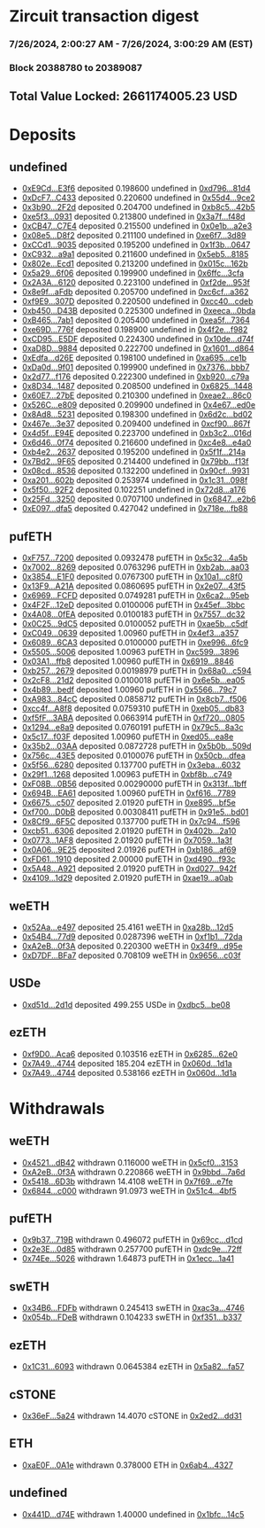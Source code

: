# Zircuit transaction digest
### 7/26/2024, 2:00:27 AM - 7/26/2024, 3:00:29 AM (EST)
### Block 20388780 to 20389087

## Total Value Locked: 2661174005.23 USD

# Deposits
## undefined
- [0xE9Cd...E3f6](https://etherscan.io/address/0xE9Cd4C60F1Ac1E6836A9cD6D5C8B49092851E3f6) deposited 0.198600 undefined in [0xd796...81d4](https://etherscan.io/tx/0xE9Cd4C60F1Ac1E6836A9cD6D5C8B49092851E3f6)
- [0xDcF7...C433](https://etherscan.io/address/0xDcF73888720671F97560805f8F0e451de25dC433) deposited 0.220600 undefined in [0x55d4...9ce2](https://etherscan.io/tx/0xDcF73888720671F97560805f8F0e451de25dC433)
- [0x3b90...2F2d](https://etherscan.io/address/0x3b906b9799Ba75DB6b7359D60845b6fDCBd62F2d) deposited 0.204700 undefined in [0xb8c5...42b5](https://etherscan.io/tx/0x3b906b9799Ba75DB6b7359D60845b6fDCBd62F2d)
- [0xe5f3...0931](https://etherscan.io/address/0xe5f3F31D7b41d1B9e1688C043623c44D1D300931) deposited 0.213800 undefined in [0x3a7f...f48d](https://etherscan.io/tx/0xe5f3F31D7b41d1B9e1688C043623c44D1D300931)
- [0xCB47...C7E4](https://etherscan.io/address/0xCB473485Dc551b3e9d0a829f5b062075e21fC7E4) deposited 0.215500 undefined in [0x0e1b...a2e3](https://etherscan.io/tx/0xCB473485Dc551b3e9d0a829f5b062075e21fC7E4)
- [0x08e5...D8f2](https://etherscan.io/address/0x08e5906865eF1D7532E39Be2E775BB1e425FD8f2) deposited 0.211100 undefined in [0xe6f7...3d89](https://etherscan.io/tx/0x08e5906865eF1D7532E39Be2E775BB1e425FD8f2)
- [0xCCd1...9035](https://etherscan.io/address/0xCCd18FC625D6d1dCeF67156741b1f3201e279035) deposited 0.195200 undefined in [0x1f3b...0647](https://etherscan.io/tx/0xCCd18FC625D6d1dCeF67156741b1f3201e279035)
- [0xC932...a9a1](https://etherscan.io/address/0xC932Cc735d10851571d50630612149f9A95fa9a1) deposited 0.211600 undefined in [0x5eb5...8185](https://etherscan.io/tx/0xC932Cc735d10851571d50630612149f9A95fa9a1)
- [0x802e...Ecd1](https://etherscan.io/address/0x802ecdc2a60cE81474cd174e9f7536B87646Ecd1) deposited 0.213200 undefined in [0x015c...162b](https://etherscan.io/tx/0x802ecdc2a60cE81474cd174e9f7536B87646Ecd1)
- [0x5a29...6f06](https://etherscan.io/address/0x5a29243f86924897aCF35Bd994929e38702d6f06) deposited 0.199900 undefined in [0x6ffc...3cfa](https://etherscan.io/tx/0x5a29243f86924897aCF35Bd994929e38702d6f06)
- [0x2A3A...6120](https://etherscan.io/address/0x2A3A720FC0A4b2763a4826FB1d71825f28526120) deposited 0.223100 undefined in [0xf2de...953f](https://etherscan.io/tx/0x2A3A720FC0A4b2763a4826FB1d71825f28526120)
- [0x8e9f...aFdb](https://etherscan.io/address/0x8e9f5601e2A7E1329D57E25B2Ca1E638efC9aFdb) deposited 0.205700 undefined in [0xc6cf...a362](https://etherscan.io/tx/0x8e9f5601e2A7E1329D57E25B2Ca1E638efC9aFdb)
- [0xf9E9...307D](https://etherscan.io/address/0xf9E92d2710D1aD6E30A4075cb3F68F642Cb5307D) deposited 0.220500 undefined in [0xcc40...cdeb](https://etherscan.io/tx/0xf9E92d2710D1aD6E30A4075cb3F68F642Cb5307D)
- [0xb450...D43B](https://etherscan.io/address/0xb450435EbDE8924Eb1E15810ae7a1c1f1508D43B) deposited 0.225300 undefined in [0xeeca...0bda](https://etherscan.io/tx/0xb450435EbDE8924Eb1E15810ae7a1c1f1508D43B)
- [0xB465...7ab1](https://etherscan.io/address/0xB46585e29248FF5635F0564d10a4E0B6f2C37ab1) deposited 0.205400 undefined in [0xea5f...7364](https://etherscan.io/tx/0xB46585e29248FF5635F0564d10a4E0B6f2C37ab1)
- [0xe69D...776f](https://etherscan.io/address/0xe69D374E7Ea3c97f9495c77eaC4eaDb1Be97776f) deposited 0.198900 undefined in [0x4f2e...f982](https://etherscan.io/tx/0xe69D374E7Ea3c97f9495c77eaC4eaDb1Be97776f)
- [0xCD95...E5DF](https://etherscan.io/address/0xCD951B62DFDdf050f2732A08D3fe2f5dDa4CE5DF) deposited 0.224300 undefined in [0x10de...d74f](https://etherscan.io/tx/0xCD951B62DFDdf050f2732A08D3fe2f5dDa4CE5DF)
- [0xaD8D...9884](https://etherscan.io/address/0xaD8D171D640f200118e1aFbdA1d61365B33E9884) deposited 0.222700 undefined in [0x1601...d864](https://etherscan.io/tx/0xaD8D171D640f200118e1aFbdA1d61365B33E9884)
- [0xEdfa...d26E](https://etherscan.io/address/0xEdfad72f1Ce8A65625EF0EBB87c3Cb4D54Bbd26E) deposited 0.198100 undefined in [0xa695...ce1b](https://etherscan.io/tx/0xEdfad72f1Ce8A65625EF0EBB87c3Cb4D54Bbd26E)
- [0xDa0d...9f01](https://etherscan.io/address/0xDa0d7cc7d317ba40449CE6ba6D98767C4c879f01) deposited 0.199900 undefined in [0x7376...bbb7](https://etherscan.io/tx/0xDa0d7cc7d317ba40449CE6ba6D98767C4c879f01)
- [0x2d77...f176](https://etherscan.io/address/0x2d778e2293431904992684237220911cBfB8f176) deposited 0.222300 undefined in [0xb920...c79a](https://etherscan.io/tx/0x2d778e2293431904992684237220911cBfB8f176)
- [0x8D34...1487](https://etherscan.io/address/0x8D343087028FC864126f2E0744724f1f1Dc11487) deposited 0.208500 undefined in [0x6825...1448](https://etherscan.io/tx/0x8D343087028FC864126f2E0744724f1f1Dc11487)
- [0x60E7...27bE](https://etherscan.io/address/0x60E7be4a5d2A8eFb496f6226749974a398fE27bE) deposited 0.210300 undefined in [0xeae2...86c0](https://etherscan.io/tx/0x60E7be4a5d2A8eFb496f6226749974a398fE27bE)
- [0x526C...e809](https://etherscan.io/address/0x526C5B8277Ad195F12113236C6772233793De809) deposited 0.209900 undefined in [0x4e67...ed0e](https://etherscan.io/tx/0x526C5B8277Ad195F12113236C6772233793De809)
- [0x8Ad8...5231](https://etherscan.io/address/0x8Ad8895ee88F64e28ce888D88F14821ABdE25231) deposited 0.198300 undefined in [0x6d2c...bd02](https://etherscan.io/tx/0x8Ad8895ee88F64e28ce888D88F14821ABdE25231)
- [0x467e...3e37](https://etherscan.io/address/0x467ec3181aC55F0769D8502e3fc36B80cdB13e37) deposited 0.209400 undefined in [0xcf90...867f](https://etherscan.io/tx/0x467ec3181aC55F0769D8502e3fc36B80cdB13e37)
- [0x4d5f...E94E](https://etherscan.io/address/0x4d5f45DfE0BBE916a70BF80469bDCFd47112E94E) deposited 0.223700 undefined in [0xb3c2...016d](https://etherscan.io/tx/0x4d5f45DfE0BBE916a70BF80469bDCFd47112E94E)
- [0x6d46...0f74](https://etherscan.io/address/0x6d46071eBEdfC76b20Db81e0922dE131A57B0f74) deposited 0.216600 undefined in [0xc4e8...e4a0](https://etherscan.io/tx/0x6d46071eBEdfC76b20Db81e0922dE131A57B0f74)
- [0xb4e2...2637](https://etherscan.io/address/0xb4e276D89A6999b10fE6F3e1c56dc5d2AA162637) deposited 0.195200 undefined in [0x5f1f...214a](https://etherscan.io/tx/0xb4e276D89A6999b10fE6F3e1c56dc5d2AA162637)
- [0x7Bd2...9F65](https://etherscan.io/address/0x7Bd2Fb8D8fe1072ca435043BDA8FA2854B4F9F65) deposited 0.214400 undefined in [0x79bb...f13f](https://etherscan.io/tx/0x7Bd2Fb8D8fe1072ca435043BDA8FA2854B4F9F65)
- [0x08cd...8536](https://etherscan.io/address/0x08cd121F452248556B19683E1D622A66336A8536) deposited 0.132200 undefined in [0x90cf...9931](https://etherscan.io/tx/0x08cd121F452248556B19683E1D622A66336A8536)
- [0xa201...602b](https://etherscan.io/address/0xa2019fECdc83C0fE37D0ed8b3BC0dF6b8373602b) deposited 0.253974 undefined in [0x1c31...098f](https://etherscan.io/tx/0xa2019fECdc83C0fE37D0ed8b3BC0dF6b8373602b)
- [0x5f50...92F2](https://etherscan.io/address/0x5f509CE1252D25d14D3bCaFD7B3c7844b73392F2) deposited 0.102251 undefined in [0x72d8...a176](https://etherscan.io/tx/0x5f509CE1252D25d14D3bCaFD7B3c7844b73392F2)
- [0x25Fd...3250](https://etherscan.io/address/0x25FdBA2336b29057df9a248a3666c56f8DAF3250) deposited 0.0707100 undefined in [0x6847...e2b6](https://etherscan.io/tx/0x25FdBA2336b29057df9a248a3666c56f8DAF3250)
- [0xE097...dfa5](https://etherscan.io/address/0xE097C9d9af8689AA9Df75401735e5ac487D6dfa5) deposited 0.427042 undefined in [0x718e...fb88](https://etherscan.io/tx/0xE097C9d9af8689AA9Df75401735e5ac487D6dfa5)
## pufETH
- [0xF757...7200](https://etherscan.io/address/0xF7576aBA7b59f15A1C7d5098B3d6E81Bb2FF7200) deposited 0.0932478 pufETH in [0x5c32...4a5b](https://etherscan.io/tx/0xF7576aBA7b59f15A1C7d5098B3d6E81Bb2FF7200)
- [0x7002...8269](https://etherscan.io/address/0x700254679538D1D1c0015cAeFb881b79FC098269) deposited 0.0763296 pufETH in [0xb2ab...aa03](https://etherscan.io/tx/0x700254679538D1D1c0015cAeFb881b79FC098269)
- [0x3854...E1F0](https://etherscan.io/address/0x385426fe0BA26C7b8DcB89c90157BfD2b4F7E1F0) deposited 0.0767300 pufETH in [0x10a1...c8f0](https://etherscan.io/tx/0x385426fe0BA26C7b8DcB89c90157BfD2b4F7E1F0)
- [0x13F9...A21A](https://etherscan.io/address/0x13F99287FC362624b42Df0aF42517F79fE17A21A) deposited 0.0860695 pufETH in [0x2e07...43f5](https://etherscan.io/tx/0x13F99287FC362624b42Df0aF42517F79fE17A21A)
- [0x6969...FCFD](https://etherscan.io/address/0x696983C6E8bCBEc90a199F55abd9C8818E7EFCFD) deposited 0.0749281 pufETH in [0x6ca2...95eb](https://etherscan.io/tx/0x696983C6E8bCBEc90a199F55abd9C8818E7EFCFD)
- [0x4F2F...12eD](https://etherscan.io/address/0x4F2F8A588DD900CFeaEFA4D5935043fB635f12eD) deposited 0.0100006 pufETH in [0x45ef...3bbc](https://etherscan.io/tx/0x4F2F8A588DD900CFeaEFA4D5935043fB635f12eD)
- [0x4A08...0fEA](https://etherscan.io/address/0x4A086Bbbb7a62bf4E3160aDd84BA042695A90fEA) deposited 0.0100183 pufETH in [0x7557...dc32](https://etherscan.io/tx/0x4A086Bbbb7a62bf4E3160aDd84BA042695A90fEA)
- [0x0C25...9dC5](https://etherscan.io/address/0x0C25CC5f46E657CDeEEFc34a502E86A7C6619dC5) deposited 0.0100052 pufETH in [0xae5b...c5df](https://etherscan.io/tx/0x0C25CC5f46E657CDeEEFc34a502E86A7C6619dC5)
- [0xC049...0639](https://etherscan.io/address/0xC049d474b3352aeabD8818FF276862ABD1640639) deposited 1.00960 pufETH in [0x4ef3...a357](https://etherscan.io/tx/0xC049d474b3352aeabD8818FF276862ABD1640639)
- [0x6089...6CA3](https://etherscan.io/address/0x60895711204d00dD0EB529983c87ace427Cd6CA3) deposited 0.0100000 pufETH in [0xe996...6fc9](https://etherscan.io/tx/0x60895711204d00dD0EB529983c87ace427Cd6CA3)
- [0x5505...5006](https://etherscan.io/address/0x55052De97F23273a3F04722Ba47502978eC35006) deposited 1.00963 pufETH in [0xc599...3896](https://etherscan.io/tx/0x55052De97F23273a3F04722Ba47502978eC35006)
- [0x03A1...ffb8](https://etherscan.io/address/0x03A136E0e55eCE67B84B9A018989b1722E2affb8) deposited 1.00960 pufETH in [0x6919...8846](https://etherscan.io/tx/0x03A136E0e55eCE67B84B9A018989b1722E2affb8)
- [0xb257...2679](https://etherscan.io/address/0xb257A01Bbe71a14DA0717b8E24fB586c5f3f2679) deposited 0.00198979 pufETH in [0x68a0...c594](https://etherscan.io/tx/0xb257A01Bbe71a14DA0717b8E24fB586c5f3f2679)
- [0x2cF8...21d2](https://etherscan.io/address/0x2cF83236D8C86392A3Dc511aA24160eBB1d421d2) deposited 0.0100018 pufETH in [0x6e5b...ea05](https://etherscan.io/tx/0x2cF83236D8C86392A3Dc511aA24160eBB1d421d2)
- [0x4b89...bedf](https://etherscan.io/address/0x4b8903a447D0D1d73ebd16b250c7bE5f2709bedf) deposited 1.00960 pufETH in [0x5566...79c7](https://etherscan.io/tx/0x4b8903a447D0D1d73ebd16b250c7bE5f2709bedf)
- [0xA983...84cC](https://etherscan.io/address/0xA983072e82c3AE36CEcBd9763Bf1E2c3aDA584cC) deposited 0.0858712 pufETH in [0x8cb7...f506](https://etherscan.io/tx/0xA983072e82c3AE36CEcBd9763Bf1E2c3aDA584cC)
- [0xcc4f...A8f8](https://etherscan.io/address/0xcc4f41Ddc44e608EA3DE89d4E02a7d313C40A8f8) deposited 0.0759310 pufETH in [0xeb05...db83](https://etherscan.io/tx/0xcc4f41Ddc44e608EA3DE89d4E02a7d313C40A8f8)
- [0xf5fF...3ABA](https://etherscan.io/address/0xf5fF29cAf37e32a9C9C6d6fF9d18eFA3ffa23ABA) deposited 0.0663914 pufETH in [0xf720...0805](https://etherscan.io/tx/0xf5fF29cAf37e32a9C9C6d6fF9d18eFA3ffa23ABA)
- [0x1294...e8a9](https://etherscan.io/address/0x129484dF3ae8efb9e9001c2131037C378713e8a9) deposited 0.0760191 pufETH in [0x79c5...8a3c](https://etherscan.io/tx/0x129484dF3ae8efb9e9001c2131037C378713e8a9)
- [0x5c17...f03F](https://etherscan.io/address/0x5c1712d493941DeDdcE77D16BDfF28e127a4f03F) deposited 1.00960 pufETH in [0xed05...ea8e](https://etherscan.io/tx/0x5c1712d493941DeDdcE77D16BDfF28e127a4f03F)
- [0x35b2...03AA](https://etherscan.io/address/0x35b20deA4aeFE946E15F58e6CBdBCA1d8cfc03AA) deposited 0.0872728 pufETH in [0x5b0b...509d](https://etherscan.io/tx/0x35b20deA4aeFE946E15F58e6CBdBCA1d8cfc03AA)
- [0x756c...43E5](https://etherscan.io/address/0x756c8497b328538eE042a8f1C3d04c18804343E5) deposited 0.0100076 pufETH in [0x50cb...dfea](https://etherscan.io/tx/0x756c8497b328538eE042a8f1C3d04c18804343E5)
- [0x5f56...6280](https://etherscan.io/address/0x5f565d56f2B51C50B6769c2D7b23949Cc5DE6280) deposited 0.137700 pufETH in [0x3eba...6032](https://etherscan.io/tx/0x5f565d56f2B51C50B6769c2D7b23949Cc5DE6280)
- [0x29f1...1268](https://etherscan.io/address/0x29f12154Eb0b40aF614Beee33B05E77029001268) deposited 1.00963 pufETH in [0xbf8b...c749](https://etherscan.io/tx/0x29f12154Eb0b40aF614Beee33B05E77029001268)
- [0xF08B...0B56](https://etherscan.io/address/0xF08B300dD4Ed3fcd84b86f7024323D0Af1480B56) deposited 0.00290000 pufETH in [0x313f...1bff](https://etherscan.io/tx/0xF08B300dD4Ed3fcd84b86f7024323D0Af1480B56)
- [0x694B...EA61](https://etherscan.io/address/0x694B534D1a325F8F775EB1780c6c1e5f8319EA61) deposited 1.00960 pufETH in [0xf616...7789](https://etherscan.io/tx/0x694B534D1a325F8F775EB1780c6c1e5f8319EA61)
- [0x6675...c507](https://etherscan.io/address/0x66758B164D0Ff3383E059A9356d4910ff84dc507) deposited 2.01920 pufETH in [0xe895...bf5e](https://etherscan.io/tx/0x66758B164D0Ff3383E059A9356d4910ff84dc507)
- [0xf700...D0bB](https://etherscan.io/address/0xf7004FF83fDc2b81aD72E10a4D6e752Fcd03D0bB) deposited 0.00308411 pufETH in [0x91e5...bd01](https://etherscan.io/tx/0xf7004FF83fDc2b81aD72E10a4D6e752Fcd03D0bB)
- [0x8Cf9...6F5C](https://etherscan.io/address/0x8Cf9b8C2B3bC1cDfE0690c2612bdE307c6276F5C) deposited 0.137700 pufETH in [0x7c94...f596](https://etherscan.io/tx/0x8Cf9b8C2B3bC1cDfE0690c2612bdE307c6276F5C)
- [0xcb51...6306](https://etherscan.io/address/0xcb518F62034DA84eDC4f1C47876c0D77b8dd6306) deposited 2.01920 pufETH in [0x402b...2a10](https://etherscan.io/tx/0xcb518F62034DA84eDC4f1C47876c0D77b8dd6306)
- [0x0773...1AF8](https://etherscan.io/address/0x077385CC2bf101cbDA867C0D66Cb24Fe68a61AF8) deposited 2.01920 pufETH in [0x7059...1a3f](https://etherscan.io/tx/0x077385CC2bf101cbDA867C0D66Cb24Fe68a61AF8)
- [0x0A06...9E25](https://etherscan.io/address/0x0A064479A36bD66197a99e0352cF2a312a189E25) deposited 2.01926 pufETH in [0xb186...af69](https://etherscan.io/tx/0x0A064479A36bD66197a99e0352cF2a312a189E25)
- [0xFD61...1910](https://etherscan.io/address/0xFD61E4d83BB4248A73895B620C3C0d7B4c791910) deposited 2.00000 pufETH in [0xd490...f93c](https://etherscan.io/tx/0xFD61E4d83BB4248A73895B620C3C0d7B4c791910)
- [0x5A48...A921](https://etherscan.io/address/0x5A486CbD565ffCc23F26c1550844a0db8658A921) deposited 2.01920 pufETH in [0xd027...942f](https://etherscan.io/tx/0x5A486CbD565ffCc23F26c1550844a0db8658A921)
- [0x4109...1d29](https://etherscan.io/address/0x41096C8370f5406eD0030F657027EADB685C1d29) deposited 2.01920 pufETH in [0xae19...a0ab](https://etherscan.io/tx/0x41096C8370f5406eD0030F657027EADB685C1d29)
## weETH
- [0x52Aa...e497](https://etherscan.io/address/0x52Aa899454998Be5b000Ad077a46Bbe360F4e497) deposited 25.4161 weETH in [0xa28b...12d5](https://etherscan.io/tx/0x52Aa899454998Be5b000Ad077a46Bbe360F4e497)
- [0x54B4...77d9](https://etherscan.io/address/0x54B4bDe2c0E25206C9AAC3dD4388DeC5f64877d9) deposited 0.0287396 weETH in [0xf1b1...72da](https://etherscan.io/tx/0x54B4bDe2c0E25206C9AAC3dD4388DeC5f64877d9)
- [0xA2eB...0f3A](https://etherscan.io/address/0xA2eBcE9e8FB7580F4D36a201f967FCfdDFcb0f3A) deposited 0.220300 weETH in [0x34f9...d95e](https://etherscan.io/tx/0xA2eBcE9e8FB7580F4D36a201f967FCfdDFcb0f3A)
- [0xD7DF...BFa7](https://etherscan.io/address/0xD7DF7E085214743530afF339aFC420c7c720BFa7) deposited 0.708109 weETH in [0x9656...c03f](https://etherscan.io/tx/0xD7DF7E085214743530afF339aFC420c7c720BFa7)
## USDe
- [0xd51d...2d1d](https://etherscan.io/address/0xd51d5d2D55B66c1733972C446481E30B41572d1d) deposited 499.255 USDe in [0xdbc5...be08](https://etherscan.io/tx/0xd51d5d2D55B66c1733972C446481E30B41572d1d)
## ezETH
- [0xf9D0...Aca6](https://etherscan.io/address/0xf9D06C6f16d5b0D274A8051667eB2415Baf8Aca6) deposited 0.103516 ezETH in [0x6285...62e0](https://etherscan.io/tx/0xf9D06C6f16d5b0D274A8051667eB2415Baf8Aca6)
- [0x7A49...4744](https://etherscan.io/address/0x7A493Be5c2ce014cD049Bf178a1ac0Db1B434744) deposited 185.204 ezETH in [0x060d...1d1a](https://etherscan.io/tx/0x7A493Be5c2ce014cD049Bf178a1ac0Db1B434744)
- [0x7A49...4744](https://etherscan.io/address/0x7A493Be5c2ce014cD049Bf178a1ac0Db1B434744) deposited 0.538166 ezETH in [0x060d...1d1a](https://etherscan.io/tx/0x7A493Be5c2ce014cD049Bf178a1ac0Db1B434744)
# Withdrawals
## weETH
- [0x4521...dB42](https://etherscan.io/address/0x452154636F9097EE2409F35A950Ceab9b135dB42) withdrawn 0.116000 weETH in [0x5cf0...3153](https://etherscan.io/tx/0x452154636F9097EE2409F35A950Ceab9b135dB42)
- [0xA2eB...0f3A](https://etherscan.io/address/0xA2eBcE9e8FB7580F4D36a201f967FCfdDFcb0f3A) withdrawn 0.220866 weETH in [0x9bbd...7a6d](https://etherscan.io/tx/0xA2eBcE9e8FB7580F4D36a201f967FCfdDFcb0f3A)
- [0x5418...6D3b](https://etherscan.io/address/0x541873AE15517729c9180B911197551a5cb46D3b) withdrawn 14.4108 weETH in [0x7f69...e7fe](https://etherscan.io/tx/0x541873AE15517729c9180B911197551a5cb46D3b)
- [0x6844...c000](https://etherscan.io/address/0x6844b345852A97d87C2bED4e0c123EE5C935c000) withdrawn 91.0973 weETH in [0x51c4...4bf5](https://etherscan.io/tx/0x6844b345852A97d87C2bED4e0c123EE5C935c000)
## pufETH
- [0x9b37...719B](https://etherscan.io/address/0x9b378d3C3a4575E29c9F4FAe9F6C46268Ba3719B) withdrawn 0.496072 pufETH in [0x69cc...d1cd](https://etherscan.io/tx/0x9b378d3C3a4575E29c9F4FAe9F6C46268Ba3719B)
- [0x2e3E...0d85](https://etherscan.io/address/0x2e3E62FCE9F691840439c84466EA7a0D83440d85) withdrawn 0.257700 pufETH in [0xdc9e...72ff](https://etherscan.io/tx/0x2e3E62FCE9F691840439c84466EA7a0D83440d85)
- [0x74Ee...5026](https://etherscan.io/address/0x74Ee81224a17bF3D2f9b697F33a02d9995985026) withdrawn 1.64873 pufETH in [0x1ecc...1a41](https://etherscan.io/tx/0x74Ee81224a17bF3D2f9b697F33a02d9995985026)
## swETH
- [0x34B6...FDFb](https://etherscan.io/address/0x34B65ED9Ab590d7B695537EE646300E27816FDFb) withdrawn 0.245413 swETH in [0xac3a...4746](https://etherscan.io/tx/0x34B65ED9Ab590d7B695537EE646300E27816FDFb)
- [0x054b...FDeB](https://etherscan.io/address/0x054bD9c407bF965c28e4BCCf7c2D0118aedfFDeB) withdrawn 0.104233 swETH in [0xf351...b337](https://etherscan.io/tx/0x054bD9c407bF965c28e4BCCf7c2D0118aedfFDeB)
## ezETH
- [0x1C31...6093](https://etherscan.io/address/0x1C3127EA188754676107C6367f3BD5b728D76093) withdrawn 0.0645384 ezETH in [0x5a82...fa57](https://etherscan.io/tx/0x1C3127EA188754676107C6367f3BD5b728D76093)
## cSTONE
- [0x36eF...5a24](https://etherscan.io/address/0x36eF63784e89134a9b18812322139dDffEae5a24) withdrawn 14.4070 cSTONE in [0x2ed2...dd31](https://etherscan.io/tx/0x36eF63784e89134a9b18812322139dDffEae5a24)
## ETH
- [0xaE0F...0A1e](https://etherscan.io/address/0xaE0Fc65cDe74921815201399fd3a41c013bD0A1e) withdrawn 0.378000 ETH in [0x6ab4...4327](https://etherscan.io/tx/0xaE0Fc65cDe74921815201399fd3a41c013bD0A1e)
## undefined
- [0x441D...d74E](https://etherscan.io/address/0x441DbA4aeDE0eE2ef3dbCa0918Daa5133e5ed74E) withdrawn 1.40000 undefined in [0x1bfc...14c5](https://etherscan.io/tx/0x441DbA4aeDE0eE2ef3dbCa0918Daa5133e5ed74E)
